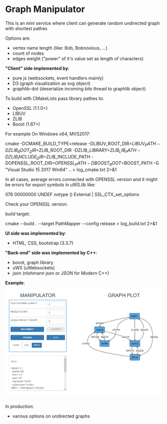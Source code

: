 # Graph Manipulator


This is an mini service where client can generate random undirected graph with shortest pathes

Options are:

- vertex name length (like: Bob, Bobnoxious, ...)
- count of nodes 
- edges weight ("power" of it's value set as length of characters)


**"Client" side implemented by**:

- pure js (websockets, event handlers mainly)
- D3 (graph visualization as svg object)
- graphlib-dot (deserialize incoming bits thread to graphlib object)

To build with CMakeLists pass library pathes to:

- OpenSSL (1.1.0+)
- LIBUV
- ZLIB
- Boost (1.67+)


For example On Windows x64, MVS2017:

cmake -DCMAKE_BUILD_TYPE=release 
-DLIBUV_ROOT_DIR=$LIBUV_PATH 
-DZLIB_ROOT_DIR=$ZLIB_ROOT_DIR 
-DZLIB_LIBRARY=$ZLIB_LIB_PATH 
-DZLIB_INCLUDE_DIR=$ZLIB_INCLUDE_PATH 
-DOPENSSL_ROOT_DIR=$OPENSSL_PATH 
-DBOOST_ROOT=$BOOST_PATH
-G "Visual Studio 15 2017 Win64" .. > log_cmake.txt 2>&1

In all cases, average errors connected with OPENSSL version and it might be errors for export symbols in uWS.lib like:

076 00000000 UNDEF notype () External | SSL_CTX_set_options

Check your OPENSSL version.

build target:

cmake --build . --target PathMapper --config release > log_build.txt 2>&1

**UI side was implemented by**:

- HTML, CSS, bootstrap (3.3.7)

**"Back-end" side was implemented by C++**:

- boost, graph library
- uWS (uWebsockets)
- json (nlohmann  json or JSON for Modern C++)

**Example**:

<pre>
<a href="https://github.com/NuclearRazor/GraphManipulator/blob/master/common/img/view.png"><img src="https://github.com/NuclearRazor/GraphManipulator/blob/master/common/img/view.png" align="middle">
</a>
</pre>

In production:

- various options on undirected graphs 